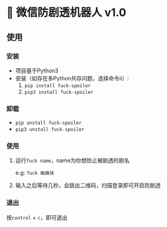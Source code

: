 # 🤖 微信防剧透机器人 v1.0
## 使用
### 安装
- 项目基于Python3
- 安装（如存在多Python共存问题，选择命令ii）:
    1. `pip install fuck-spoiler`
    2. `pip3 install fuck-spoiler`
### 卸载
- `pip unstall fuck-spoiler`
- `pip3 unstall fuck-spoiler`
### 使用
1. 运行`fuck name`，name为你想防止被剧透的剧名

    e.g: `fuck 蜘蛛侠`
    
2. 输入之后等待几秒，会跳出二维码，扫描登录即可开启防剧透

### 退出
按`control` + `c`，即可退出
